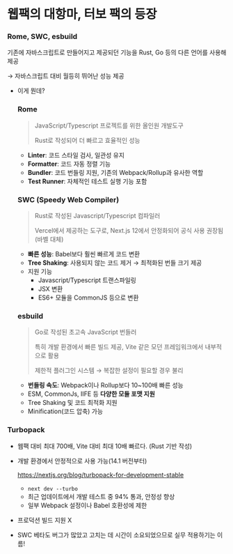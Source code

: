 # 웹팩의 대항마, 터보 팩의 등장

### Rome, SWC, esbuild

기존에 자바스크립트로 만들어지고 제공되던 기능을 Rust, Go 등의 다른 언어를 사용해 제공

→ 자바스크립트 대비 월등히 뛰어난 성능 제공

- 이게 뭔데?
    
    ### Rome
    
    > JavaScript/Typescript 프로젝트를 위한 올인원 개발도구
    > 
    > 
    > Rust로 작성되어 더 빠르고 효율적인 성능
    > 
    - **Linter**: 코드 스타일 검사, 일관성 유지
    - **Formatter**: 코드 자동 정렬 기능
    - **Bundler**: 코드 번들링 지원, 기존의 Webpack/Rollup과 유사한 역할
    - **Test Runner**: 자체적인 테스트 실행 기능 포함
    
    ### SWC (Speedy Web Compiler)
    
    > Rust로 작성된 Javascript/Typescript 컴파일러
    > 
    > 
    > Vercel에서 제공하는 도구로, Next.js 12에서 안정화되어 공식 사용 권장됨 (바벨 대체)
    > 
    - **빠른 성능**: Babel보다 훨씬 빠르게 코드 변환
    - **Tree Shaking**: 사용되지 않는 코드 제거 → 최적화된 번들 크기 제공
    - 지원 기능
        - Javascript/Typescript 트랜스파일링
        - JSX 변환
        - ES6+ 모듈을 CommonJS 등으로 변환
    
    ### esbuild
    
    > Go로 작성된 초고속 JavaScript 번들러
    > 
    > 
    > 특히 개발 환경에서 빠른 빌드 제공, Vite 같은 모던 프레임워크에서 내부적으로 활용
    > 
    > 제한적 플러그인 시스템 → 복잡한 설정이 필요할 경우 불리 
    > 
    - **번들링 속도**: Webpack이나 Rollup보다 10~100배 빠른 성능
    - ESM, CommonJs, IIFE 등 **다양한 모듈 포맷 지원**
    - Tree Shaking 및 코드 최적화 지원
    - Minification(코드 압축) 가능

### Turbopack

- 웹팩 대비 최대 700배, Vite 대비 최대 10배 빠르다. (Rust 기반 작성)
- 개발 환경에서 안정적으로 사용 가능(14.1 버전부터)
    
    https://nextjs.org/blog/turbopack-for-development-stable
    
    - `next dev --turbo`
    - 최근 업데이트에서 개발 테스트 중 94% 통과, 안정성 향상
    - 일부 Webpack 설정이나 Babel 호환성에 제한
- 프로덕션 빌드 지원 X
- SWC 베타도 버그가 많았고 고치는 데 시간이 소요되었으므로 실무 적용하기는 이름!
